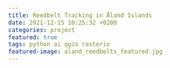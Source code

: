 ```yaml
---
title: Reedbelt Tracking in Åland Islands
date: 2021-12-15 10:25:32 +0200
categories: project
featured: true
tags: python ai qgis rasterio
featured-image: aland_reedbelts_featured.jpg
---
```

